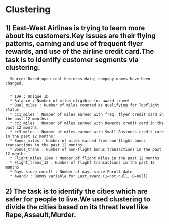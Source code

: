 # Clustering

## 1) East-West Airlines is trying to learn more about its customers.Key issues are their flying patterns, earning and use of frequent flyer rewards, and use of the     airline credit card.The task is to identify customer segments via clustering.				
				
      Source: Based upon real business data; company names have been changed.				
			

      * ID# : Unique ID
      * Balance : Number of miles eligible for award travel
      * Qual_miles : Number of miles counted as qualifying for Topflight status
      * cc1_miles : Number of miles earned with freq. flyer credit card in the past 12 months:
      * cc2_miles : Number of miles earned with Rewards credit card in the past 12 months:
      * cc3_miles : Number of miles earned with Small Business credit card in the past 12 months:
      * Bonus_miles : Number of miles earned from non-flight bonus transactions in the past 12 months
      * Bonus_trans : Number of non-flight bonus transactions in the past 12 months
      * Flight_miles_12mo : Number of flight miles in the past 12 months
      * Flight_trans_12 : Number of flight transactions in the past 12 months
      * Days_since_enroll : Number of days since Enroll_date
      * Award? : Dummy variable for Last_award (1=not null, 0=null)
      
      
## 2) The task is to identify the cities which are safer for people to live.We used clustering to divide the cities based on its threat level like Rape,Assault,Murder.  
 
 
